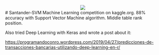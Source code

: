 <div style="text-align:center"><img src="https://programandoconro.files.wordpress.com/2019/07/cropped-net-2.png?w=300" /></div>
# Santander-SVM
Machine Learning competition on kaggle.org. 88% accuracy with Support Vector Machine algorithm. Middle table rank position. 

Also tried Deep Learning with Keras and wrote a post about it:

https://programandoconro.wordpress.com/2019/04/27/predicciones-de-transacciones-bancarias-utilizando-deep-learning-en-r/
